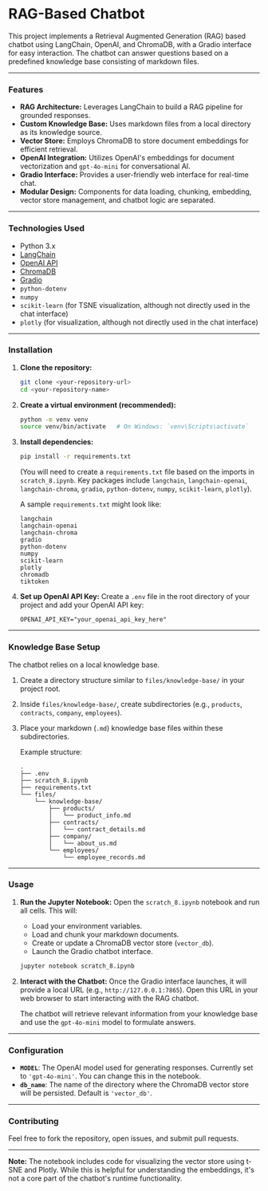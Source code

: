 # RAG-Based Chatbot

This project implements a Retrieval Augmented Generation (RAG) based chatbot using LangChain, OpenAI, and ChromaDB, with a Gradio interface for easy interaction. The chatbot can answer questions based on a predefined knowledge base consisting of markdown files.

---

### Features

* **RAG Architecture:** Leverages LangChain to build a RAG pipeline for grounded responses.
* **Custom Knowledge Base:** Uses markdown files from a local directory as its knowledge source.
* **Vector Store:** Employs ChromaDB to store document embeddings for efficient retrieval.
* **OpenAI Integration:** Utilizes OpenAI's embeddings for document vectorization and `gpt-4o-mini` for conversational AI.
* **Gradio Interface:** Provides a user-friendly web interface for real-time chat.
* **Modular Design:** Components for data loading, chunking, embedding, vector store management, and chatbot logic are separated.

---

### Technologies Used

* Python 3.x
* [LangChain](https://www.langchain.com/)
* [OpenAI API](https://openai.com/docs/api/)
* [ChromaDB](https://www.trychroma.com/)
* [Gradio](https://www.gradio.app/)
* `python-dotenv`
* `numpy`
* `scikit-learn` (for TSNE visualization, although not directly used in the chat interface)
* `plotly` (for visualization, although not directly used in the chat interface)

---

### Installation

1.  **Clone the repository:**
    ```bash
    git clone <your-repository-url>
    cd <your-repository-name>
    ```

2.  **Create a virtual environment (recommended):**
    ```bash
    python -m venv venv
    source venv/bin/activate   # On Windows: `venv\Scripts\activate`
    ```

3.  **Install dependencies:**
    ```bash
    pip install -r requirements.txt
    ```
    (You will need to create a `requirements.txt` file based on the imports in `scratch_8.ipynb`. Key packages include `langchain`, `langchain-openai`, `langchain-chroma`, `gradio`, `python-dotenv`, `numpy`, `scikit-learn`, `plotly`).

    A sample `requirements.txt` might look like:
    ```
    langchain
    langchain-openai
    langchain-chroma
    gradio
    python-dotenv
    numpy
    scikit-learn
    plotly
    chromadb
    tiktoken
    ```

4.  **Set up OpenAI API Key:**
    Create a `.env` file in the root directory of your project and add your OpenAI API key:
    ```
    OPENAI_API_KEY="your_openai_api_key_here"
    ```

---

### Knowledge Base Setup

The chatbot relies on a local knowledge base.
1.  Create a directory structure similar to `files/knowledge-base/` in your project root.
2.  Inside `files/knowledge-base/`, create subdirectories (e.g., `products`, `contracts`, `company`, `employees`).
3.  Place your markdown (`.md`) knowledge base files within these subdirectories.

    Example structure:
    ```
    .
    ├── .env
    ├── scratch_8.ipynb
    ├── requirements.txt
    └── files/
        └── knowledge-base/
            ├── products/
            │   └── product_info.md
            ├── contracts/
            │   └── contract_details.md
            ├── company/
            │   └── about_us.md
            └── employees/
                └── employee_records.md
    ```

---

### Usage

1.  **Run the Jupyter Notebook:**
    Open the `scratch_8.ipynb` notebook and run all cells. This will:
    * Load your environment variables.
    * Load and chunk your markdown documents.
    * Create or update a ChromaDB vector store (`vector_db`).
    * Launch the Gradio chatbot interface.

    ```bash
    jupyter notebook scratch_8.ipynb
    ```

2.  **Interact with the Chatbot:**
    Once the Gradio interface launches, it will provide a local URL (e.g., `http://127.0.0.1:7865`). Open this URL in your web browser to start interacting with the RAG chatbot.

    The chatbot will retrieve relevant information from your knowledge base and use the `gpt-4o-mini` model to formulate answers.

---

### Configuration

* **`MODEL`**: The OpenAI model used for generating responses. Currently set to `'gpt-4o-mini'`. You can change this in the notebook.
* **`db_name`**: The name of the directory where the ChromaDB vector store will be persisted. Default is `'vector_db'`.

---

### Contributing

Feel free to fork the repository, open issues, and submit pull requests.


---

**Note:** The notebook includes code for visualizing the vector store using t-SNE and Plotly. While this is helpful for understanding the embeddings, it's not a core part of the chatbot's runtime functionality.
